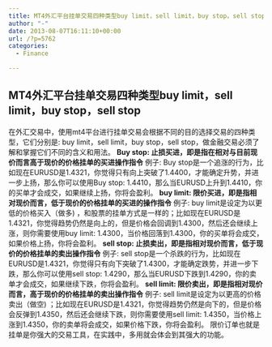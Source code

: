 ```yaml
---
title: MT4外汇平台挂单交易四种类型buy limit，sell limit，buy stop，sell stop
author: "-"
date: 2013-08-07T16:11:10+00:00
url: /?p=5762
categories:
  - Finance

---
```

## MT4外汇平台挂单交易四种类型buy limit，sell limit，buy stop，sell stop
在外汇交易中，使用mt4平台进行挂单交易会根据不同的目的选择交易的四种类型，它们分别是:  buy limit，sell limit，buy stop，sell stop，做金融交易必须了解和掌握它们不同的含义和用法。 **Buy stop: 止损买进，即是指在相对与目前现价而言高于现价的价格挂单的买进操作指令** 例子: Buy stop是一个追涨的行为，比如现在EURUSD是1.4321，你觉得只有向上突破了1.4400，才能确定升势，并进一步上扬，那么你可以使用Buy stop: 1.4410，那么当EURUSD上升到1.4410，你的买单才会成交，如果继续上扬，你将会盈利。 **buy limit: 限价买进，即是指相对现价而言，低于现价的价格挂单的买进的操作指令** 例子: buy limit是设定为以更低的价格买入（做多) ，和股票的挂单方式是一样的；比如现在EURUSD是1.4321，你觉得趋势仍然是向上的，但是价格会回调到1.4300，然后还会继续上涨，则你需要使用buy limit: 1.4300，当价格回落到1.4300，你的买单将会成交，如果价格上扬，你将会盈利。 **sell stop: 止损卖出，即是指相对现价而言，低于现价的价格挂单的卖出操作指令** 例子: sell stop是一个杀跌的行为，比如现在EURUSD是1.4321，你觉得只有向下突破了1.4300，才能确定跌势，并进一步下跌，那么你可以使用sell stop: 1.4290，那么当EURUSD下跌到1.4290，你的卖单才会成交，如果继续下跌，你将会盈利。 **sell limit: 限价卖出，即是指相对现价而言，高于现价的价格挂单的卖出操作指令** 例子: sell limit是设定为以更高的价格卖出（做空) ；比如现在EURUSD是1.4321，你觉得趋势仍然是向下的，但是价格会反弹到1.4350，然后还会继续下跌，则你需要使用sell limit: 1.4350，当价格上涨到1.4350，你的卖单将会成交，如果价格下跌，你将会盈利。 限价订单也就是挂单是你强大的交易工具，在实践中，多用就会体会到其强大的功能。